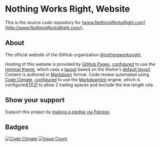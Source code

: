 # Nothing Works Right, Website  

This is the  source code repository for [www.NothingWorksRight.com](http://www.NothingWorksRight.com/).  

## About  

The official website of the GitHub organization [@nothingworksright](https://github.com/nothingworksright).  

Hosting of this website is provided by [GitHub Pages](https://pages.github.com/), [configured](https://github.com/nothingworksright/nothingworksright.github.io/blob/master/_config.yml) to use the [minimal theme](https://github.com/pages-themes/minimal), which uses a [layout](https://github.com/nothingworksright/nothingworksright.github.io/blob/master/_layouts/default.html) based on the theme's [default layout](https://github.com/pages-themes/minimal/blob/master/_layouts/default.html). Content is authored in [Markdown](https://daringfireball.net/projects/markdown/syntax) format. Code review automated using [Code Climate](https://codeclimate.com/github/nothingworksright/nothingworksright.github.io), [configured](https://github.com/nothingworksright/nothingworksright.github.io/blob/master/.codeclimate.yml) to use the [Markdownlint](https://github.com/mivok/markdownlint) engine, which is configured[[1](https://github.com/nothingworksright/nothingworksright.github.io/blob/master/.mdlrc)][[2](https://github.com/nothingworksright/nothingworksright.github.io/blob/master/.mdlstyle.rb)] to allow 2 trailing spaces and exclude the line length rule.

## Show your support  

Support this project by [making a pledge via Patreon](https://www.Patreon.com/jmg1138).  

## Badges  

[![Code Climate](https://codeclimate.com/github/nothingworksright/nothingworksright.github.io/badges/gpa.svg)](https://codeclimate.com/github/nothingworksright/nothingworksright.github.io) [![Issue Count](https://codeclimate.com/github/nothingworksright/nothingworksright.github.io/badges/issue_count.svg)](https://codeclimate.com/github/nothingworksright/nothingworksright.github.io)  
